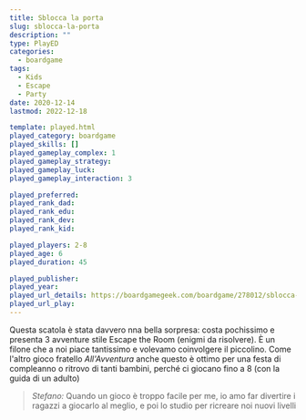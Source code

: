 ```yaml
---
title: Sblocca la porta
slug: sblocca-la-porta
description: ""
type: PlayED
categories:
  - boardgame
tags:
  - Kids
  - Escape
  - Party
date: 2020-12-14
lastmod: 2022-12-18

template: played.html
played_category: boardgame
played_skills: []
played_gameplay_complex: 1
played_gameplay_strategy: 
played_gameplay_luck: 
played_gameplay_interaction: 3

played_preferred: 
played_rank_dad: 
played_rank_edu: 
played_rank_dev: 
played_rank_kid: 

played_players: 2-8
played_age: 6
played_duration: 45

played_publisher: 
played_year: 
played_url_details: https://boardgamegeek.com/boardgame/278012/sblocca-la-porta
played_url_play: 
---
```


Questa scatola è stata davvero nna bella sorpresa: costa pochissimo e presenta 3 avventure stile Escape the Room (enigmi da risolvere).
È un filone che a noi piace tantissimo e volevamo coinvolgere il piccolino. Come l'altro gioco fratello *All'Avventura* anche questo è ottimo per una festa di compleanno o ritrovo di tanti bambini, perché ci giocano fino a 8 (con la guida di un adulto)

> *Stefano:*
> Quando un gioco è troppo facile per me, io amo far divertire i ragazzi a giocarlo al meglio, e poi lo studio per ricreare noi nuovi livelli



